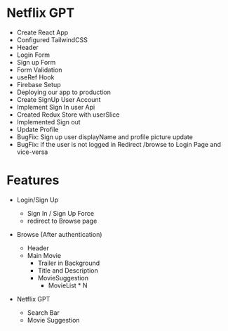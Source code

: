 # Netflix GPT
- Create React App
- Configured TailwindCSS
- Header
- Login Form
- Sign up Form
- Form Validation
- useRef Hook
- Firebase Setup
- Deploying our app to production
- Create SignUp User Account
- Implement Sign In user Api
- Created Redux Store with userSlice
- Implemented Sign out
- Update Profile
- BugFix: Sign up user displayName and profile picture update
- BugFix: if the user is not logged in Redirect /browse to Login Page and vice-versa

# Features

- Login/Sign Up
  - Sign In / Sign Up Force
  - redirect to Browse page
  
- Browse (After authentication)
  - Header
  - Main Movie
    - Trailer in Background
    - Title and Description
    - MovieSuggestion
      - MovieList * N

- Netflix GPT
  - Search Bar
  - Movie Suggestion